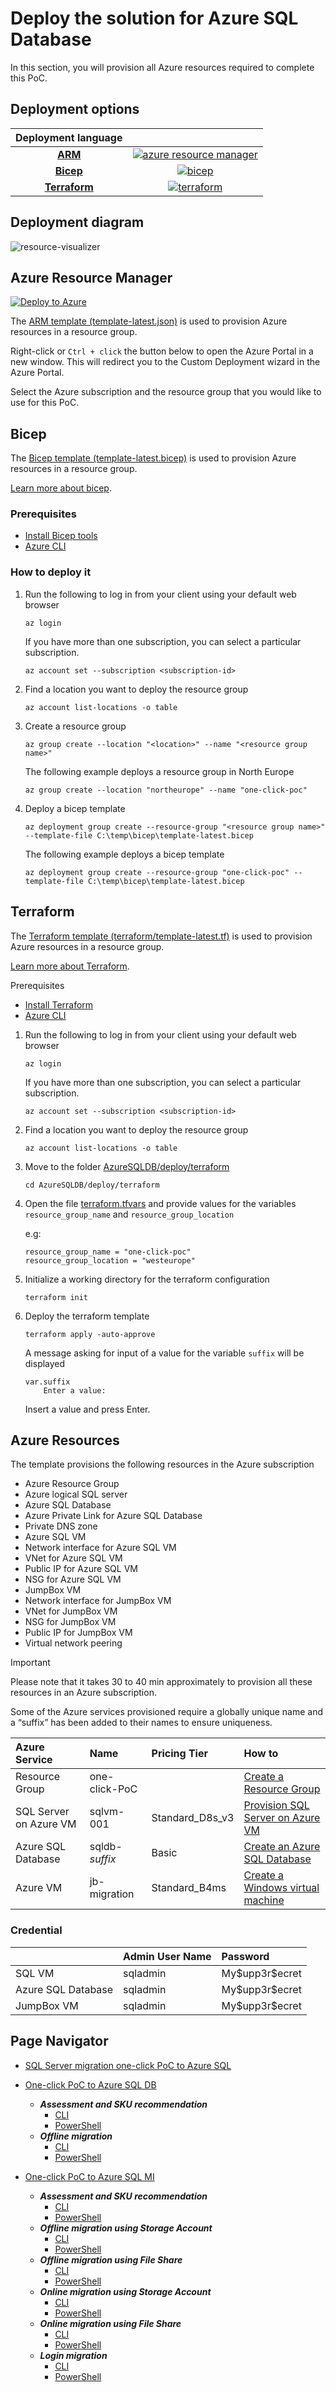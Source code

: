 # Deploy the solution for Azure SQL Database

In this section, you will provision all Azure resources required to complete this PoC.

## Deployment options

| Deployment language |                                                                                                     |
| :-------------------------------: | :----------------------------------------------------------------------------------:  |
|[**ARM**](#azure-resource-manager) | [![azure resource manager](../../media/ARM-Deployment.svg)](#azure-resource-manager)  |
|[**Bicep**](#bicep)                | [![bicep](../../media/Bicep-Logo.svg)](#bicep)                                        |
|[**Terraform**](#terraform)        | [![terraform](../../media/Terraform-Logo.svg)](#terraform)                            |

## Deployment diagram

![resource-visualizer](/media/sqldb-resource-visualizer.png)

## Azure Resource Manager

[![Deploy to Azure](https://aka.ms/deploytoazurebutton)](https://portal.azure.com/#create/Microsoft.Template/uri/https%3A%2F%2Fraw.githubusercontent.com%2FAzure%2FSQL-Migration-AzureSQL-PoC%2Fmain%2FAzureSQLDB%2Fdeploy%2Ftemplate-latest.json)

The [ARM template (template-latest.json)](arm/template-latest.json) is used to provision Azure resources in a resource group.

Right-click or `Ctrl + click` the button below to open the Azure Portal in a new window. This will redirect you to the Custom Deployment wizard in the Azure Portal.

Select the Azure subscription and the resource group that you would like to use for this PoC.

## Bicep

The [Bicep template (template-latest.bicep)](bicep/template-latest.bicep) is used to provision Azure resources in a resource group.

 [Learn more about bicep](https://learn.microsoft.com/en-us/azure/azure-resource-manager/bicep/overview?tabs=bicep).

### Prerequisites

- [Install Bicep tools](https://learn.microsoft.com/en-us/azure/azure-resource-manager/bicep/install#azure-cli)
- [Azure CLI](https://learn.microsoft.com/en-us/cli/azure/install-azure-cli)

### How to deploy it

1. Run the following to log in from your client using your default web browser

    ```azurecli
    az login
    ```

    If you have more than one subscription, you can select a particular subscription.

    ```azurecli
    az account set --subscription <subscription-id>
    ```

2. Find a location you want to deploy the resource group
  
    ```azurecli
    az account list-locations -o table
    ```

3. Create a resource group

    ```azurecli
    az group create --location "<location>" --name "<resource group name>"
    ```

    The following example deploys a resource group in North Europe

    ```azurecli
    az group create --location "northeurope" --name "one-click-poc"
    ```

4. Deploy a bicep template

    ```azurecli
    az deployment group create --resource-group "<resource group name>" --template-file C:\temp\bicep\template-latest.bicep

    ```

    The following example deploys a bicep template

    ```azurecli
    az deployment group create --resource-group "one-click-poc" --template-file C:\temp\bicep\template-latest.bicep
    ```

## Terraform

The [Terraform template (terraform/template-latest.tf)](terraform/template-latest.tf) is used to provision Azure resources in a resource group.

 [Learn more about Terraform](https://learn.microsoft.com/en-us/azure/developer/terraform/overview).

Prerequisites

- [Install Terraform](https://learn.microsoft.com/en-us/azure/developer/terraform/quickstart-configure)
- [Azure CLI](https://learn.microsoft.com/en-us/cli/azure/install-azure-cli)

1. Run the following to log in from your client using your default web browser

    ```azurecli
    az login
    ```

    If you have more than one subscription, you can select a particular subscription.

    ```azurecli
    az account set --subscription <subscription-id>
    ```

2. Find a location you want to deploy the resource group
  
    ```azurecli
    az account list-locations -o table
    ```

3. Move to the folder [AzureSQLDB/deploy/terraform](AzureSQLDB/deploy/terraform)

    ```azurecli
    cd AzureSQLDB/deploy/terraform
    ```

4. Open the file [terraform.tfvars](terraform/terraform.tfvars) and provide values for the variables `resource_group_name` and `resource_group_location`

    e.g:

    ```azurecli
    resource_group_name = "one-click-poc"
    resource_group_location = "westeurope"
    ```

5. Initialize a working directory for the terraform configuration

    ```azurecli
    terraform init
    ```

6. Deploy the terraform template

    ```azurecli
    terraform apply -auto-approve
    ```

    A message asking for input of a value for the variable `suffix` will be displayed

    ```azurecli
    var.suffix
        Enter a value: 
    ```

    Insert a value and press Enter.

## Azure Resources

The template provisions the following resources in the Azure subscription

- Azure Resource Group
- Azure logical SQL server
- Azure SQL Database
- Azure Private Link for Azure SQL Database
- Private DNS zone
- Azure SQL VM
- Network interface for Azure SQL VM
- VNet for Azure SQL VM
- Public IP for Azure SQL VM
- NSG for Azure SQL VM
- JumpBox VM
- Network interface for JumpBox VM
- VNet for JumpBox VM
- NSG for JumpBox VM
- Public IP for JumpBox VM
- Virtual network peering

> [!IMPORTANT]
> Please note that it takes 30 to 40 min approximately to provision all these resources in an Azure subscription.

Some of the Azure services provisioned require a globally unique name and a “suffix” has been added to their names to ensure uniqueness.

| Azure Service             | Name              | Pricing Tier      | How to    |
|:----                      |:-----             | :----             |:-----     |
| Resource Group            | one-click-PoC     |                   | [Create a Resource Group](https://learn.microsoft.com/en-us/azure/azure-resource-manager/management/manage-resource-groups-portal#create-resource-groups)
| SQL Server on Azure VM    | sqlvm-001         | Standard_D8s_v3   |[Provision SQL Server on Azure VM](https://learn.microsoft.com/en-us/azure/azure-sql/virtual-machines/windows/create-sql-vm-portal?view=azuresql) |
| Azure SQL Database        | sqldb-*suffix*    | Basic             |[Create an Azure SQL Database](https://learn.microsoft.com/en-us/azure/azure-sql/database/single-database-create-quickstart?view=azuresql&tabs=azure-portal)|
| Azure VM                  | jb-migration      | Standard_B4ms     |[Create a Windows virtual machine](https://learn.microsoft.com/en-us/azure/virtual-machines/windows/quick-create-portal) |

### Credential

|                       | Admin User Name   | Password         |
|:----                  |:-----             | :----            |
| SQL VM                | sqladmin          | My\$upp3r\$ecret |
| Azure SQL Database    | sqladmin          | My\$upp3r\$ecret |
| JumpBox VM            | sqladmin          | My\$upp3r\$ecret |

## Page Navigator

- [SQL Server migration one-click PoC to Azure SQL](../../../README.md)
  
- [One-click PoC to Azure SQL DB](../../../AzureSQLDB/deploy/README.md)
  - ***Assessment and SKU recommendation***
    - [CLI](../../../AzureSQLDB/assessment/CLI/azuresqldb-assessment-sku-using-cli.md)
    - [PowerShell](../../../AzureSQLDB/assessment/PowerShell/azuresqldb-assessment-sku-using-ps.md)
  - ***Offline migration***
    - [CLI](../../../AzureSQLDB/migration/CLI/azuresqldb-offline-migration-using-cli.md)
    - [PowerShell](../../../AzureSQLDB/migration/PowerShell/azuresqldb-offline-migration-using-ps.md)
  
- [One-click PoC to Azure SQL MI](../../../AzureSQLMI/deploy/README.md)
  - ***Assessment and SKU recommendation***
    - [CLI](../../..//AzureSQLMI/assessment/CLI/azuresqlmi-assessment-sku-using-cli.md)
    - [PowerShell](../../..//AzureSQLMI/assessment/PowerShell/azuresqlmi-assessment-sku-using-ps.md)
  - ***Offline migration using Storage Account***
    - [CLI](../../..//AzureSQLMI/migration/CLI/azuresqlmi-offline-migration-using-azure-storage-cli.md)
    - [PowerShell](../../../AzureSQLMI/migration/PowerShell/azuresqlmi-offline-migration-using-azure-storage-ps.md)
  - ***Offline migration using File Share***
    - [CLI](../../../AzureSQLMI/migration/CLI/azuresqlmi-offline-migration-using-file-share-cli.md)
    - [PowerShell](../../../AzureSQLMI/migration/PowerShell/azuresqlmi-offline-migration-using-file-share-ps.md)
  - ***Online migration using Storage Account***
    - [CLI](../../../AzureSQLMI/migration/CLI/azuresqlmi-offline-migration-using-azure-storage-cli.md)
    - [PowerShell](../../../AzureSQLMI/migration/PowerShell/azuresqlmi-online-migration-using-azure-storage-ps.md)
  - ***Online migration using File Share***
    - [CLI](../../../AzureSQLMI/migration/CLI/azuresqlmi-offline-migration-using-file-share-cli.md)
    - [PowerShell](../../../AzureSQLMI/migration/PowerShell/azuresqlmi-offline-migration-using-file-share-ps.md)
  - ***Login migration***
    - [CLI](../../../AzureSQLMI/migration/CLI/azuresqlmi-login-migration-using-cli.md)
    - [PowerShell](../../../AzureSQLMI/migration/PowerShell/azuresqlmi-login-migration-using-ps.md)

